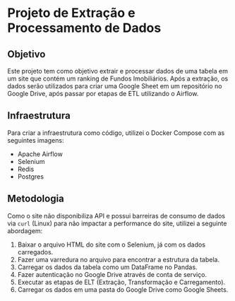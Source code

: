 <h1>Projeto de Extração e Processamento de Dados</h1>

<h2>Objetivo</h2>
<p>
    Este projeto tem como objetivo extrair e processar dados de uma tabela em um site que contém um ranking de Fundos Imobiliários. Após a extração, os dados serão utilizados para criar uma Google Sheet em um repositório no Google Drive, após passar por etapas de ETL utilizando o Airflow.
</p>

<h2>Infraestrutura</h2>
<p>
    Para criar a infraestrutura como código, utilizei o Docker Compose com as seguintes imagens:
</p>
<ul>
    <li>Apache Airflow</li>
    <li>Selenium</li>
    <li>Redis</li>
    <li>Postgres</li>
</ul>

<h2>Metodologia</h2>
<p>
    Como o site não disponibiliza API e possui barreiras de consumo de dados via <code>curl</code> (Linux) para não impactar a performance do site, utilizei a seguinte abordagem:
</p>
<ol>
    <li>Baixar o arquivo HTML do site com o Selenium, já com os dados carregados.</li>
    <li>Fazer uma varredura no arquivo para encontrar a estrutura da tabela.</li>
    <li>Carregar os dados da tabela como um DataFrame no Pandas.</li>
    <li>Fazer autenticação no Google Drive através de conta de serviço.</li>
    <li>Executar as etapas de ELT (Extração, Transformação e Carregamento).</li>
    <li>Carregar os dados em uma pasta do Google Drive como Google Sheets.</li>
</ol>
